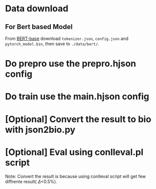 # Data download

## For Bert based Model
From [BERT-base](https://huggingface.co/bert-base-cased/tree/main) download `tokenizer.json`, `config.json` and `pytorch_model.bin`, then save to `./data/bert/`.

# Do prepro use the prepro.hjson config

# Do train use the main.hjson config

# [Optional] Convert the result to bio with json2bio.py

# [Optional] Eval using conlleval.pl script

Note: Convert the result is because using conlleval script will get few diffrente result( $\Delta$<0.5%).
